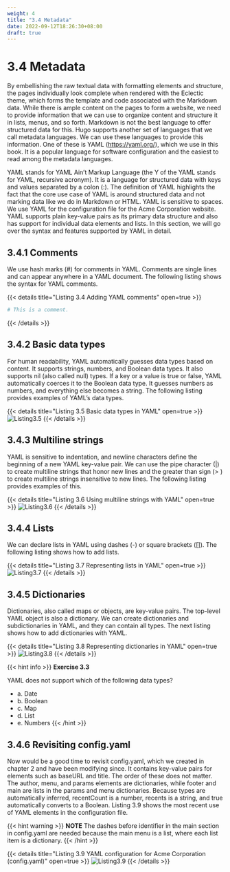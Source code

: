 ```yaml
---
weight: 4
title: "3.4 Metadata"
date: 2022-09-12T18:26:30+08:00
draft: true
---
```


# 3.4 Metadata

By embellishing the raw textual data with formatting elements and structure, the pages individually look complete when rendered with the Eclectic theme, which forms the template and code associated with the Markdown data. While there is ample content on the pages to form a website, we need to provide information that we can use to organize content and structure it in lists, menus, and so forth. Markdown is not the best language to offer structured data for this. Hugo supports another set of languages that we call metadata languages. We can use these languages to provide this information. One of these is YAML (https://yaml.org/), which we use in this book. It is a popular language for software configuration and the easiest to read among the metadata languages.

YAML stands for YAML Ain’t Markup Language (the Y of the YAML stands for YAML, recursive acronym). It is a language for structured data with keys and values separated by a colon (:). The definition of YAML highlights the fact that the core use case of YAML is around structured data and not marking data like we do in Markdown or HTML. YAML is sensitive to spaces. We use YAML for the configuration file for the Acme Corporation website. YAML supports plain key-value pairs as its primary data structure and also has support for individual data elements and lists. In this section, we will go over the syntax and features supported by YAML in detail.

## 3.4.1 Comments
We use hash marks (#) for comments in YAML. Comments are single lines and can appear anywhere in a YAML document. The following listing shows the syntax for YAML comments.

{{< details title="Listing 3.4   Adding YAML comments" open=true >}}
```yaml
# This is a comment.
```
{{< /details >}}

## 3.4.2 Basic data types

For human readability, YAML automatically guesses data types based on content. It supports strings, numbers, and Boolean data types. It also supports nil  (also called  null) types. If a key or a value is true or false, YAML automatically coerces it to the Boolean data type. It guesses numbers as numbers, and everything else becomes a string. The following listing provides examples of YAML’s data types.

{{< details title="Listing 3.5   Basic data types in YAML" open=true >}}
![Listing3.5](Listing3.5.svg)
{{< /details >}}    

## 3.4.3 Multiline strings

YAML is sensitive to indentation, and newline characters define the beginning of a new YAML key-value pair. We can use the pipe character (|) to create multiline strings that honor new lines and the greater than sign (> ) to create multiline strings insensitive to new lines. The following listing provides examples of this.

{{< details title="Listing 3.6  Using multiline strings with YAML" open=true >}}
![Listing3.6](Listing3.6.svg)
{{< /details >}}

## 3.4.4 Lists

We can declare lists in YAML using dashes (-) or square brackets ([]). The following listing shows how to add lists.

{{< details title="Listing 3.7  Representing lists in YAML" open=true >}}
![Listing3.7](Listing3.7.svg)
{{< /details >}}

## 3.4.5 Dictionaries

Dictionaries, also called maps or objects, are key-value pairs. The top-level YAML object is also a dictionary. We can create dictionaries and subdictionaries in YAML, and they can contain all types. The next listing shows how to add dictionaries with YAML.

{{< details title="Listing 3.8 Representing dictionaries in YAML" open=true >}}
![Listing3.8](Listing3.8.svg)
{{< /details >}}

{{< hint info >}}
**Exercise 3.3**

YAML does not support which of the following data types?
- a. Date
- b. Boolean
- c. Map
- d. List
- e. Numbers
{{< /hint >}}

## 3.4.6 Revisiting config.yaml

Now would be a good time to revisit config.yaml, which we created in chapter 2 and have been modifying since. It contains key-value pairs for elements such as baseURL and title. The order of these does not matter.
The author, menu, and params elements are dictionaries, while footer and main are lists in the params and menu dictionaries. Because types are automatically inferred, recentCount is a number, recents is a string, and true automatically converts to a Boolean. Listing 3.9 shows the most recent use of YAML elements in the configuration file.

{{< hint warning >}}
**NOTE** The dashes before identifier in the main section in config.yaml are needed because the main menu is a list, where each list item is a dictionary.
{{< /hint >}}

{{< details title="Listing 3.9 YAML configuration for Acme Corporation (config.yaml)" open=true >}}
![Listing3.9](Listing3.9.svg)
{{< /details >}}